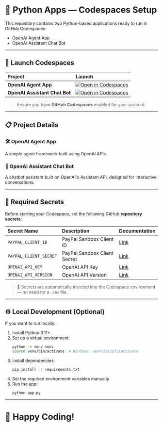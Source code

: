 
# 🚀 Python Apps — Codespaces Setup

This repository contains two Python-based applications ready to run in GitHub Codespaces:

- OpenAI Agent App
- OpenAI Assistant Chat Bot

---

## 🚀 Launch Codespaces

| Project | Launch |
| :------ | :----- |
| **OpenAI Agent App** | [![Open in Codespaces](https://github.com/codespaces/badge.svg)](https://github.com/codespaces/new?hide_repo_select=true&repo=972769025&skip_quickstart=true&ref=main&devcontainer_path=.devcontainer%2Fopenai-agent%2Fdevcontainer.json) |
| **OpenAI Assistant Chat Bot** | [![Open in Codespaces](https://github.com/codespaces/badge.svg)](https://github.com/codespaces/new?hide_repo_select=true&repo=972769025&skip_quickstart=true&ref=main&devcontainer_path=.devcontainer%2Fopenai-assistant-chatbot%2Fdevcontainer.json) |

> Ensure you have **GitHub Codespaces** enabled for your account.

---

## 📋 Project Details

### 🛠 OpenAI Agent App
A simple agent framework built using OpenAI APIs.

### 🤖 OpenAI Assistant Chat Bot
A chatbot assistant built on OpenAI's Assistant API, designed for interactive conversations.

---

## 🔑 Required Secrets

Before starting your Codespace, set the following GitHub **repository secrets**:

| Secret Name            | Description                                           | Documentation |
| :--------------------- | :---------------------------------------------------- | :------------ |
| `PAYPAL_CLIENT_ID`      | PayPal Sandbox Client ID                              | [Link](https://developer.paypal.com/dashboard/applications/sandbox) |
| `PAYPAL_CLIENT_SECRET`  | PayPal Sandbox Client Secret                          | [Link](https://developer.paypal.com/dashboard/applications/sandbox) |
| `OPENAI_API_KEY`        | OpenAI API Key                                         | [Link](https://platform.openai.com/account/api-keys) |
| `OPENAI_API_VERSION`    | OpenAI API Version                                     | [Link](https://platform.openai.com/docs) |

> 🚨 Secrets are automatically injected into the Codespace environment — no need for a `.env` file.

---

## ⚙️ Local Development (Optional)

If you want to run locally:

1. Install Python 3.11+.
2. Set up a virtual environment:
   ```bash
   python -m venv venv
   source venv/bin/activate  # Windows: venv\Scripts\activate
   ```
3. Install dependencies:
   ```bash
   pip install -r requirements.txt
   ```
4. Set the required environment variables manually.
5. Run the app:
   ```bash
   python app.py
   ```

---

# 🎉 Happy Coding!

